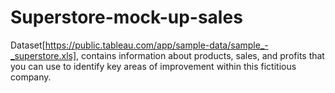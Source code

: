 # Superstore-mock-up-sales
Dataset[https://public.tableau.com/app/sample-data/sample_-_superstore.xls], contains information about products, sales, and profits that you can use to identify key areas of improvement within this fictitious company.
